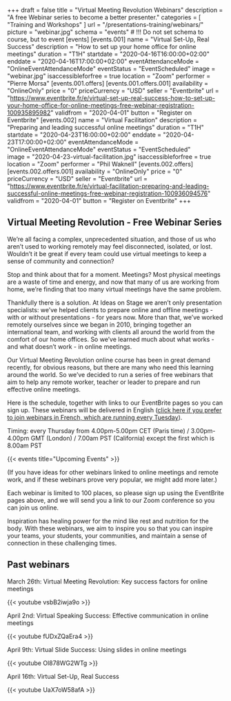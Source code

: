+++
draft 			= false
title 			= "Virtual Meeting Revolution Webinars"
description		= "A free Webinar series to become a better presenter."
categories		= [ "Training and Workshops" ]
url	 			= "/presentations-training/webinars/"
picture			= "webinar.jpg"
schema			= "events" # !!! Do not set schema to course, but to event
[events]
	[events.001]
		name		= "Virtual Set-Up, Real Success"
		description	= "How to set up your home office for online meetings"
		duration	= "T1H"
		startdate	= "2020-04-16T16:00:00+02:00"
		enddate		= "2020-04-16T17:00:00+02:00"
		eventAttendanceMode = "OnlineEventAttendanceMode"
		eventStatus	= "EventScheduled"
		image		= "webinar.jpg"
		isaccessibleforfree = true
		location		= "Zoom"
		performer	= "Pierre Morsa"
		[events.001.offers]
			[events.001.offers.001]
				availability = "OnlineOnly"
				price = "0"
				priceCurrency = "USD"
				seller = "Eventbrite"
				url = "https://www.eventbrite.fr/e/virtual-set-up-real-success-how-to-set-up-your-home-office-for-online-meetings-free-webinar-registration-100935895982"
				validfrom = "2020-04-01"
				button = "Register on Eventbrite"
	[events.002]
		name		= "Virtual Facilitation"
		description	= "Preparing and leading successful online meetings"
		duration	= "T1H"
		startdate	= "2020-04-23T16:00:00+02:00"
		enddate		= "2020-04-23T17:00:00+02:00"
		eventAttendanceMode = "OnlineEventAttendanceMode"
		eventStatus	= "EventScheduled"		
		image		= "2020-04-23-virtual-facilitation.jpg"
		isaccessibleforfree = true
		location		= "Zoom"
		performer	= "Phil Waknell"
		[events.002.offers]
			[events.002.offers.001]
				availability = "OnlineOnly"
				price = "0"
				priceCurrency = "USD"
				seller = "Eventbrite"
				url = "https://www.eventbrite.fr/e/virtual-facilitation-preparing-and-leading-successful-online-meetings-free-webinar-registration-100936094576"
				validfrom = "2020-04-01"
				button = "Register on Eventbrite"
+++

## Virtual Meeting Revolution - Free Webinar Series

We’re all facing a complex, unprecedented situation, and those of us who aren’t used to working remotely may feel disconnected, isolated, or lost. Wouldn’t it be great if every team could use virtual meetings to keep a sense of community and connection?

Stop and think about that for a moment. Meetings? Most physical meetings are a waste of time and energy, and now that many of us are working from home, we’re finding that too many virtual meetings have the same problem.

Thankfully there is a solution. At Ideas on Stage we aren’t only presentation specialists: we’ve helped clients to prepare online and offline meetings - with or without presentations - for years now. More than that, we’ve worked remotely ourselves since we began in 2010, bringing together an international team, and working with clients all around the world from the comfort of our home offices. So we’ve learned much about what works - and what doesn’t work - in online meetings. 

Our Virtual Meeting Revolution online course has been in great demand recently, for obvious reasons, but there are many who need this learning around the world. So we’ve decided to run a series of free webinars that aim to help any remote worker, teacher or leader to prepare and run effective online meetings.

Here is the schedule, together with links to our EventBrite pages so you can sign up. These webinars will be delivered in English ([click here if you prefer to join webinars in French, which are running every Tuesday](https://www.ideasonstage.fr/formation-presentations/webinaires/)).

Timing: every Thursday from 4.00pm-5.00pm CET (Paris time) / 3.00pm-4.00pm GMT (London) / 7.00am PST (California) except the first which is 8.00am PST

{{< events title="Upcoming Events" >}}

(If you have ideas for other webinars linked to online meetings and remote work, and if these webinars prove very popular, we might add more later.) 

Each webinar is limited to 100 places, so please sign up using the EventBrite pages above, and we will send you a link to our Zoom conference so you can join us online.

Inspiration has healing power for the mind like rest and nutrition for the body. With these webinars, we aim to inspire you so that you can inspire your teams, your students, your communities, and maintain a sense of connection in these challenging times.

## Past webinars

March 26th: Virtual Meeting Revolution: Key success factors for online meetings

{{< youtube vsbB2iwja9o >}}

April 2nd: Virtual Speaking Success: Effective communication in online meetings

{{< youtube fUDxZQaEra4 >}}

April 9th: Virtual Slide Success: Using slides in online meetings

{{< youtube Ol878WG2WTg >}}

April 16th: Virtual Set-Up, Real Success

{{< youtube UaX7oW58afA >}}

